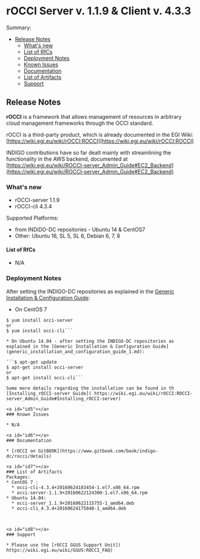 # rOCCI Server v. 1.1.9 & Client v. 4.3.3


Summary:
* [Release Notes](#id1)
  * [What's new](#id2)
  * [List of RfCs](#id3)
  * [Deployment Notes](#id4)
  * [Known Issues](#id5)
  * [Documentation](#id6)
  * [List of Artifacts](#id7)
  * [Support](#id8)


<a id="id1"></a>
## Release Notes

**rOCCI** is a framework that allows management of resources in arbitrary cloud management frameworks through the OCCI standard. 

rOCCI is a third-party product, which is already documented in the EGI Wiki: [https://wiki.egi.eu/wiki/rOCCI:ROCCI](https://wiki.egi.eu/wiki/rOCCI:ROCCI)

INDIGO contributions have so far dealt mainly with streamlining the functionality in the AWS backend, documented at [https://wiki.egi.eu/wiki/ROCCI-server_Admin_Guide#EC2_Backend](https://wiki.egi.eu/wiki/ROCCI-server_Admin_Guide#EC2_Backend)

<a id="id2"></a>
### What's new

* rOCCI-server 1.1.9
* rOCCI-cli 4.3.4

Supported Platforms:
* from INDiDO-DC repositories - Ubuntu 14 & CentOS7
* Other: Ubuntu 16, SL 5, SL 6, Debian 6, 7, 8

<a id="id3"></a>
#### List of RfCs 

* N/A

<a id="id4"></a>
### Deployment Notes

After setting the INDIGO-DC repositories as explained in the [Generic Installation & Configuration Guide](generic_installation_and_configuration_guide_1.md):
* On CentOS 7 

```$ yum clean all
$ yum install occi-server
or
$ yum install occi-cli```

* On Ubuntu 14.04 - after setting the INDIGO-DC repositories as explained in the [Generic Installation & Configuration Guide](generic_installation_and_configuration_guide_1.md):

```$ apt-get update
$ apt-get install occi-server
or
$ apt-get install occi-cli```

Some more details regarding the installation can be found in th [Installing_rOCCI-server Guide]( https://wiki.egi.eu/wiki/rOCCI:ROCCI-server_Admin_Guide#Installing_rOCCI-server)

<a id="id5"></a>
### Known Issues

* N/A

<a id="id6"></a>
### Documentation

* [rOCCI on GitBOOK](https://www.gitbook.com/book/indigo-dc/rocci/details)

<a id="id7"></a>
### List of Artifacts
Packages:
* CentOS 7 :
  * occi-cli-4.3.4+20160624183454-1.el7.x86_64.rpm
  * occi-server-1.1.9+20160622124300-1.el7.x86_64.rpm
* Ubuntu 14.04:
  * occi-server_1.1.9+20160622115755-1_amd64.deb
  * occi-cli_4.3.4+20160624175848-1_amd64.deb


 
<a id="id8"></a>
### Support

* Please use the [rOCCI GGUS Support Unit](
https://wiki.egi.eu/wiki/GGUS:ROCCI_FAQ)